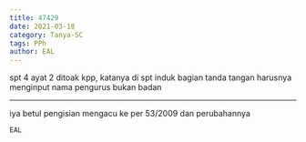 ```yaml
---
title: 47429
date: 2021-03-18
category: Tanya-SC
tags: PPh
author: EAL
---
```


spt 4 ayat 2 ditoak kpp, katanya di spt induk bagian tanda tangan harusnya menginput nama pengurus bukan badan

---

iya betul pengisian mengacu ke per 53/2009 dan perubahannya

`EAL`
